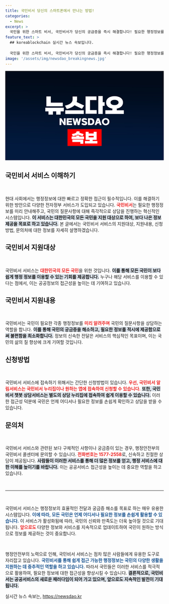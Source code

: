 ```yaml
---
title: 국민비서 당신의 스마트폰에서 만나는 방법!
categories:
  - News
excerpt: >
  국민을 위한 스마트 비서, 국민비서가 당신의 궁금증을 즉시 해결합니다! 필요한 행정정보를 미리 알려주고 편리한 상담 서비스까지, 이제 행정 정보는 클릭 한 번으로!
feature_text: >
  ## koreablockchain 실시간 뉴스 속보입니다.

  국민을 위한 스마트 비서, 국민비서가 당신의 궁금증을 즉시 해결합니다! 필요한 행정정보를 미리 알려주고 편리한 상담 서비스까지, 이제 행정 정보는 클릭 한 번으로!
image: '/assets/img/newsdao_breakingnews.jpg'
---
```


<p><img src="/assets/img/newsdao_breakingnews.jpg" alt="koreablockchain 속보" /></p>

<h2 data-ke-size="size26">국민비서 서비스 이해하기</h2>

<p data-ke-size="size16">&nbsp;</p>

<p data-ke-size="size16">현대 사회에서는 행정정보에 대한 빠르고 정확한 접근이 필수적입니다. 이를 해결하기 위한 방안으로 다양한 전자정부 서비스가 도입되고 있습니다. <b><span style="color: #ee2323;">국민비서</span></b>는 필요한 행정정보를 미리 안내해주고, 국민의 질문사항에 대해 즉각적으로 상담을 진행하는 혁신적인 시스템입니다. <b><span style="background-color: #21538527;">이 서비스는 대한민국의 모든 국민을 지원 대상으로 하여, 보다 나은 정보 제공을 목표로 하고 있습니다.</span></b> 본 글에서는 국민비서 서비스의 지원대상, 지원내용, 신청방법, 문의처에 대한 정보를 자세히 설명하겠습니다.</p>

<h2 data-ke-size="size26">국민비서 지원대상</h2>

<p data-ke-size="size16">&nbsp;</p>

<p data-ke-size="size16">국민비서 서비스는 <b><span style="color: #ee2323;">대한민국의 모든 국민</span></b>을 위한 것입니다. <b><span style="background-color: #21538527;">이를 통해 모든 국민이 보다 쉽게 행정 정보를 이용할 수 있는 기회를 제공합니다.</span></b> 누구나 해당 서비스를 이용할 수 있다는 점에서, 이는 공공정보의 접근성을 높이는 데 기여하고 있습니다.</p>

<h2 data-ke-size="size26">국민비서 지원내용</h2>

<p data-ke-size="size16">&nbsp;</p>

<p data-ke-size="size16">국민비서는 국민이 필요한 각종 행정정보를 <b><span style="color: #ee2323;">미리 알려주며</span></b> 국민의 질문사항을 상담하는 역할을 합니다. <b><span style="background-color: #21538527;">이를 통해 국민의 궁금증을 해소하고, 필요한 정보를 적시에 제공함으로써 불편함을 최소화합니다.</span></b> 정보의 신속한 전달은 서비스의 핵심적인 목표이며, 이는 국민의 삶의 질 향상에 크게 기여할 것입니다.</p>

<h2 data-ke-size="size26">신청방법</h2>

<p data-ke-size="size16">&nbsp;</p>

<p data-ke-size="size16">국민비서 서비스에 접속하기 위해서는 간단한 신청방법이 있습니다. <b><span style="color: #ee2323;">우선, 국민비서 알림서비스는 국민비서 누리집이나 원하는 앱에 접속하여 신청할 수 있습니다.</span></b> <b><span style="background-color: #21538527;">또한, 국민비서 챗봇 상담서비스는 별도의 상담 누리집에 접속하여 쉽게 이용할 수 있습니다.</span></b> 이러한 접근성 덕분에 국민은 언제 어디서나 필요한 정보를 손쉽게 확인하고 상담을 받을 수 있습니다.</p>

<h2 data-ke-size="size26">문의처</h2>

<p data-ke-size="size16">&nbsp;</p>

<p data-ke-size="size16">국민비서 서비스와 관련된 보다 구체적인 사항이나 궁금증이 있는 경우, 행정안전부의 국민비서 콜센터에 문의할 수 있습니다. <b><span style="color: #ee2323;">전화번호는 1577-2558</span></b>로, 신속하고 친절한 상담이 제공됩니다. <b><span style="background-color: #21538527;">사람들이 이러한 서비스를 통해 더 많은 정보를 얻고, 행정 서비스에 대한 이해를 높이기를 바랍니다.</span></b> 이는 공공서비스 접근성을 높이는 데 중요한 역할을 하고 있습니다.</p>

<p data-ke-size="size16">&nbsp;</p>

<hr />

<p data-ke-size="size16">&nbsp;</p>

<p data-ke-size="size16">국민비서 서비스는 행정정보의 효율적인 전달과 궁금증 해소를 목표로 하는 매우 유용한 시스템입니다. <b><span style="color: #1a5490;">이에 따라, 모든 국민은 언제 어디서나 필요한 정보를 손쉽게 활용할 수 있습니다.</span></b> 이 서비스가 활성화됨에 따라, 국민의 신뢰와 만족도는 더욱 높아질 것으로 기대됩니다. <b><span style="color: #ee2323;">앞으로도 </span></b> 다양한 정보와 서비스를 지속적으로 업데이트하여 국민이 원하는 방식으로 정보를 제공하는 것이 중요합니다.</p>

<p data-ke-size="size16">&nbsp;</p>

<p data-ke-size="size16">행정안전부의 노력으로 인해, 국민비서 서비스는 점차 많은 사람들에게 유용한 도구로 자리잡고 있습니다. <b><span style="color: #1a5490;">국민비서를 통해 쉽게 접근 가능한 행정정보는 국민의 다양한 생활을 지원하는 데 중추적인 역할을 하고 있습니다.</span></b> 따라서 국민들은 이러한 서비스를 적극적으로 활용하여, 필요한 정보에 대한 접근성을 향상시킬 수 있습니다. <b><span style="background-color: #21538527;">결론적으로, 국민비서는 공공서비스의 새로운 패러다임이 되어 가고 있으며, 앞으로도 지속적인 발전이 기대됩니다.</span></b></p>
실시간 뉴스 속보는, <a href="https://newsdao.kr" rel="dofollow">https://newsdao.kr</a>


